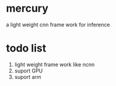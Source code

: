 # mercury
a light weight cnn frame work for inference

# todo list
1. light weight frame work like ncnn
2. suport GPU
3. suport arm
